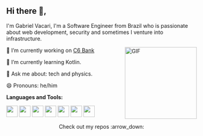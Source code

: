 ## Hi there 👋, 

<p> I'm Gabriel Vacari, I'm a Software Engineer from Brazil  who is passionate about web development, security and sometimes I venture into infrastructure.</p>

<img align="right" alt="GIF" src="https://thumbs.gfycat.com/GlumAgonizingEel-size_restricted.gif" height="190" />

🔭 I’m currently working on [C6 Bank](https://www.c6bank.com.br/)

🌱 I’m currently learning Kotlin.

💬 Ask me about: tech and physics.

😄 Pronouns: he/him

**Languages and Tools:**

<code><img height="30" src="https://user-images.githubusercontent.com/45668148/89239884-dd3e8f80-d5d0-11ea-8017-a2ee47fe7104.jpg"></code>
<code><img height="30" src="https://user-images.githubusercontent.com/45668148/89239915-fcd5b800-d5d0-11ea-8e28-773a25176e4c.jpg"></code> 
<code><img height="30" src="https://user-images.githubusercontent.com/45668148/89239954-1d057700-d5d1-11ea-9de2-21699b18397a.png"></code> 
<code><img height="30" src="https://user-images.githubusercontent.com/45668148/89240015-445c4400-d5d1-11ea-8832-07cba7bf6974.png"></code> 
<code><img height="30" src="https://user-images.githubusercontent.com/45668148/89240994-1b897e00-d5d4-11ea-91df-7a263b8c7eab.png"></code>
<code><img height="30" src="https://user-images.githubusercontent.com/45668148/89240096-78376980-d5d1-11ea-894f-42fd99bf3ec7.png"></code> 
<code><img height="30" src="https://user-images.githubusercontent.com/45668148/89240378-51c5fe00-d5d2-11ea-9e47-9031e36a05ab.jpg"></code> 

<p align="center"> Check out my repos :arrow_down: </p>
